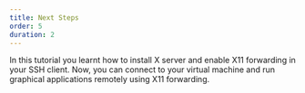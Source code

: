 ```yaml
---
title: Next Steps
order: 5
duration: 2
---
```


In this tutorial you learnt how to install X server and enable X11 forwarding in your SSH client. Now, you can connect to your virtual machine and run graphical applications remotely using X11 forwarding.
